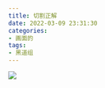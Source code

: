 ```yaml
---
title: 切割正解
date: 2022-03-09 23:31:30
categories:
- 画面的
tags:
- 黑道组
---
```


![](https://github.com/spooats/spooats.github.io/raw/master/images/2022-03-10.jpg)
